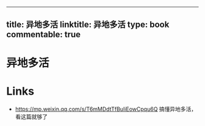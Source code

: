 
---
title: 异地多活
linktitle: 异地多活
type: book
commentable: true
---

# 异地多活

# Links

- https://mp.weixin.qq.com/s/T6mMDdtTfBuIiEowCpqu6Q 搞懂异地多活，看这篇就够了
    